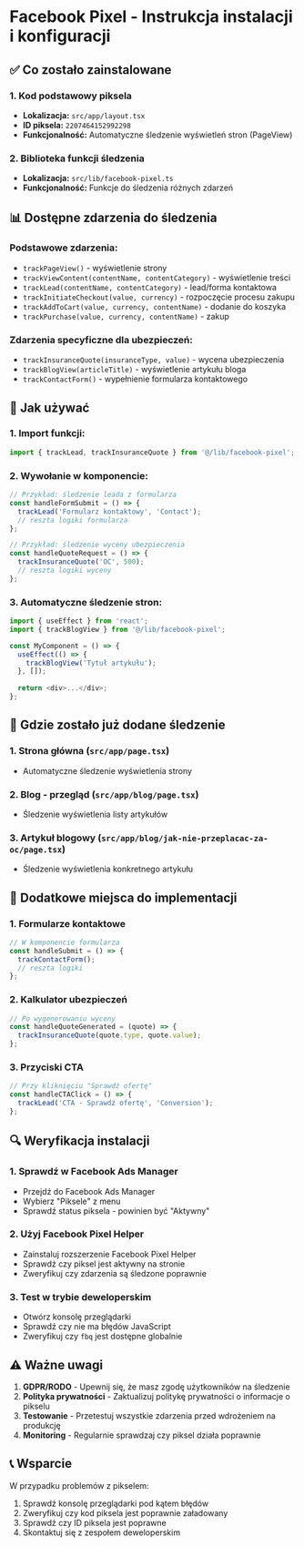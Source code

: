 # Facebook Pixel - Instrukcja instalacji i konfiguracji

## ✅ Co zostało zainstalowane

### 1. **Kod podstawowy piksela**
- **Lokalizacja:** `src/app/layout.tsx`
- **ID piksela:** `2207464152992298`
- **Funkcjonalność:** Automatyczne śledzenie wyświetleń stron (PageView)

### 2. **Biblioteka funkcji śledzenia**
- **Lokalizacja:** `src/lib/facebook-pixel.ts`
- **Funkcjonalność:** Funkcje do śledzenia różnych zdarzeń

## 📊 Dostępne zdarzenia do śledzenia

### Podstawowe zdarzenia:
- `trackPageView()` - wyświetlenie strony
- `trackViewContent(contentName, contentCategory)` - wyświetlenie treści
- `trackLead(contentName, contentCategory)` - lead/forma kontaktowa
- `trackInitiateCheckout(value, currency)` - rozpoczęcie procesu zakupu
- `trackAddToCart(value, currency, contentName)` - dodanie do koszyka
- `trackPurchase(value, currency, contentName)` - zakup

### Zdarzenia specyficzne dla ubezpieczeń:
- `trackInsuranceQuote(insuranceType, value)` - wycena ubezpieczenia
- `trackBlogView(articleTitle)` - wyświetlenie artykułu bloga
- `trackContactForm()` - wypełnienie formularza kontaktowego

## 🔧 Jak używać

### 1. Import funkcji:
```typescript
import { trackLead, trackInsuranceQuote } from '@/lib/facebook-pixel';
```

### 2. Wywołanie w komponencie:
```typescript
// Przykład: śledzenie leada z formularza
const handleFormSubmit = () => {
  trackLead('Formularz kontaktowy', 'Contact');
  // reszta logiki formularza
};

// Przykład: śledzenie wyceny ubezpieczenia
const handleQuoteRequest = () => {
  trackInsuranceQuote('OC', 500);
  // reszta logiki wyceny
};
```

### 3. Automatyczne śledzenie stron:
```typescript
import { useEffect } from 'react';
import { trackBlogView } from '@/lib/facebook-pixel';

const MyComponent = () => {
  useEffect(() => {
    trackBlogView('Tytuł artykułu');
  }, []);
  
  return <div>...</div>;
};
```

## 📍 Gdzie zostało już dodane śledzenie

### 1. **Strona główna** (`src/app/page.tsx`)
- Automatyczne śledzenie wyświetlenia strony

### 2. **Blog - przegląd** (`src/app/blog/page.tsx`)
- Śledzenie wyświetlenia listy artykułów

### 3. **Artykuł blogowy** (`src/app/blog/jak-nie-przeplacac-za-oc/page.tsx`)
- Śledzenie wyświetlenia konkretnego artykułu

## 🎯 Dodatkowe miejsca do implementacji

### 1. **Formularze kontaktowe**
```typescript
// W komponencie formularza
const handleSubmit = () => {
  trackContactForm();
  // reszta logiki
};
```

### 2. **Kalkulator ubezpieczeń**
```typescript
// Po wygenerowaniu wyceny
const handleQuoteGenerated = (quote) => {
  trackInsuranceQuote(quote.type, quote.value);
};
```

### 3. **Przyciski CTA**
```typescript
// Przy kliknięciu "Sprawdź ofertę"
const handleCTAClick = () => {
  trackLead('CTA - Sprawdź ofertę', 'Conversion');
};
```

## 🔍 Weryfikacja instalacji

### 1. **Sprawdź w Facebook Ads Manager**
- Przejdź do Facebook Ads Manager
- Wybierz "Piksele" z menu
- Sprawdź status piksela - powinien być "Aktywny"

### 2. **Użyj Facebook Pixel Helper**
- Zainstaluj rozszerzenie Facebook Pixel Helper
- Sprawdź czy piksel jest aktywny na stronie
- Zweryfikuj czy zdarzenia są śledzone poprawnie

### 3. **Test w trybie deweloperskim**
- Otwórz konsolę przeglądarki
- Sprawdź czy nie ma błędów JavaScript
- Zweryfikuj czy `fbq` jest dostępne globalnie

## ⚠️ Ważne uwagi

1. **GDPR/RODO** - Upewnij się, że masz zgodę użytkowników na śledzenie
2. **Polityka prywatności** - Zaktualizuj politykę prywatności o informacje o pikselu
3. **Testowanie** - Przetestuj wszystkie zdarzenia przed wdrożeniem na produkcję
4. **Monitoring** - Regularnie sprawdzaj czy piksel działa poprawnie

## 📞 Wsparcie

W przypadku problemów z pikselem:
1. Sprawdź konsolę przeglądarki pod kątem błędów
2. Zweryfikuj czy kod piksela jest poprawnie załadowany
3. Sprawdź czy ID piksela jest poprawne
4. Skontaktuj się z zespołem deweloperskim 